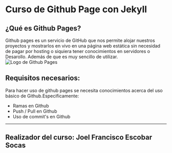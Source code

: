 # Curso de Github Page con Jekyll
## ¿Qué es Github Pages? 
Github pages es un servicio de GitHub que nos permite alojar nuestros proyectos y mostrarlos en vivo en una página web estática sin necesidad de pagar por hosting o siquiera tener conocimientos en servidores o Desarollo. Además de que es muy sencillo de utilizar.
![Logo de Github Pages](https://www.adictosaltrabajo.com/wp-content/uploads/2020/01/pages.png)

## Requisitos necesarios:
Para hacer uso de github pages se necesita conocimientos acerca del uso básico de Github.Especificamente:
* Ramas en Github
* Push / Pull en Github
* Uso de commit's en Github

----
Realizador del curso: Joel Francisco Escobar Socas
---
